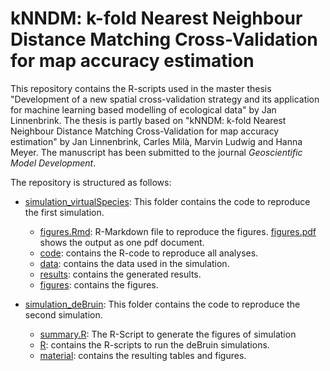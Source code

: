 ﻿# kNNDM: k-fold Nearest Neighbour Distance Matching Cross-Validation for map accuracy estimation

This repository contains the R-scripts used in the master thesis "Development of a new spatial cross-validation strategy and its application for machine learning based modelling of ecological data" by Jan Linnenbrink. The thesis is partly based on "kNNDM: k-fold Nearest Neighbour Distance Matching Cross-Validation for map accuracy estimation" by Jan Linnenbrink, Carles Milà, Marvin Ludwig and Hanna Meyer. The manuscript has been submitted to the journal *Geoscientific Model Development*.

The repository is structured as follows:

* [simulation_virtualSpecies](simulation_virtualSpecies/): This folder contains the code to reproduce the first simulation.
	* [figures.Rmd](simulation_virtualSpecies/figures.Rmd): R-Markdown file to reproduce the figures. [figures.pdf](figures.pdf) shows the output as one pdf document.
	* [code](simulation_virtualSpecies/code/): contains the R-code to reproduce all analyses.
	* [data](simulation_virtualSpecies/data/): contains the data used in the simulation.
	* [results](simulation_virtualSpecies/results/): contains the generated results.
	* [figures](simulation_virtualSpecies/figures/): contains the figures.

* [simulation_deBruin](simulation_deBruin/): This folder contains the code to reproduce the second simulation.
	* [summary.R](simulation_virtualSpecies/summary.R): The R-Script to generate the figures of simulation
	* [R](simulation_deBruin/R/): contains the R-scripts to run the deBruin simulations.
	* [material](simulation_deBruin/material/): contains the resulting tables and figures.

